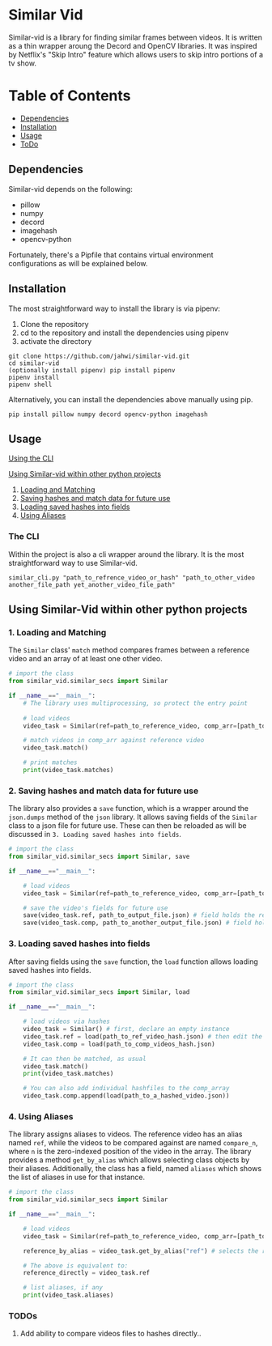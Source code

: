 # Similar Vid

Similar-vid is a library for finding similar frames between videos. It is written as a thin wrapper aroung the Decord and OpenCV libraries.
It was inspired by Netflix's "Skip Intro" feature which allows users to skip intro portions of a tv show.

# Table of Contents
+ [Dependencies](#dependencies)
+ [Installation](#installation)
+ [Usage](#usage)
+ [ToDo](#todos)

## Dependencies
Similar-vid depends on the following:
+ pillow
+ numpy
+ decord
+ imagehash
+ opencv-python

Fortunately, there's a Pipfile that contains virtual environment configurations as will be explained below.

## Installation
The most straightforward way to install the library is via pipenv:
1. Clone the repository
2. cd to the repository and install the dependencies using pipenv
3. activate the directory

```
git clone https://github.com/jahwi/similar-vid.git
cd similar-vid
(optionally install pipenv) pip install pipenv
pipenv install
pipenv shell
```

Alternatively, you can install the dependencies above manually using pip.
```
pip install pillow numpy decord opencv-python imagehash
```

## Usage
[Using the CLI](#the-cli)

[Using Similar-vid within other python projects](#using-similar-vid-within-other-python-projects)
1. [Loading and Matching](#1-loading-and-matching)
2. [Saving hashes and match data for future use](#2-saving-hashes-and-match-data-for-future-use)
3. [Loading saved hashes into fields](#3-loading-saved-hashes-into-fields)
4. [Using Aliases](#4-using-aliases)

### The CLI
Within the project is also a cli wrapper around the library. It is the most straightforward way to use Similar-vid.
```
similar_cli.py "path_to_refrence_video_or_hash" "path_to_other_video another_file_path yet_another_video_file_path"
```

## Using Similar-Vid within other python projects
### 1. Loading and Matching
The `Similar` class' `match` method compares frames between a reference video and an array of at least one other video.

```python
# import the class
from similar_vid.similar_secs import Similar

if __name__=="__main__":
    # The library uses multiprocessing, so protect the entry point
    
    # load videos
    video_task = Similar(ref=path_to_reference_video, comp_arr=[path_to_other_video_1, path_to_other_video_2, path_to_other_video_3])

    # match videos in comp_arr against reference video
    video_task.match()

    # print matches
    print(video_task.matches)

```

### 2. Saving hashes and match data for future use
The library also provides a `save` function, which is a wrapper around the `json.dumps` method of the `json` library. It allows saving fields of the `Similar` class to a json file for future use. These can then be reloaded as will be discussed in `3. Loading saved hashes into fields`.

```python
# import the class
from similar_vid.similar_secs import Similar, save

if __name__=="__main__":

    # load videos
    video_task = Similar(ref=path_to_reference_video, comp_arr=[path_to_other_video_1, path_to_other_video_2, path_to_other_video_3])

    # save the video's fields for future use
    save(video_task.ref, path_to_output_file.json) # field holds the reference video hash
    save(video_task.comp, path_to_another_output_file.json) # field holds the hashes of the comparision array
```

### 3. Loading saved hashes into fields
After saving fields using the `save` function, the `load` function allows loading saved hashes into fields.

```python
# import the class
from similar_vid.similar_secs import Similar, load

if __name__=="__main__":

    # load videos via hashes
    video_task = Similar() # first, declare an empty instance
    video_task.ref = load(path_to_ref_video_hash.json) # then edit the fields directly
    video_task.comp = load(path_to_comp_videos_hash.json)

    # It can then be matched, as usual
    video_task.match()
    print(video_task.matches)

    # You can also add individual hashfiles to the comp_array
    video_task.comp.append(load(path_to_a_hashed_video.json))
```

### 4. Using Aliases
The library assigns aliases to videos. The reference video has an alias named `ref`, while the videos to be compared against are named `compare_n`, where `n` is the zero-indexed position of the video in the array. The library provides a method `get_by_alias` which allows selecting class objects by their aliases. Additionally, the class has a field, named `aliases` which shows the list of aliases in use for that instance.

```python
# import the class
from similar_vid.similar_secs import Similar

if __name__=="__main__":

    # load videos
    video_task = Similar(ref=path_to_reference_video, comp_arr=[path_to_other_video_1, path_to_other_video_2, path_to_other_video_3])

    reference_by_alias = video_task.get_by_alias("ref") # selects the reference video object, if it exists.

    # The above is equivalent to:
    reference_directly = video_task.ref

    # list aliases, if any
    print(video_task.aliases)
```

### TODOs
1. Add ability to compare videos files to hashes directly..